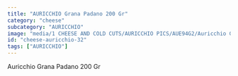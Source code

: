 ```yaml
---
title: "AURICCHIO Grana Padano 200 Gr"
category: "cheese"
subcategory: "AURICCHIO"
image: "media/1 CHEESE AND COLD CUTS/AURICCHIO PICS/AUE94G2/Auricchio GRANA PADANO 200 gr.jpg"
id: "cheese-auricchio-32"
tags: ["AURICCHIO"]
---
```


Auricchio Grana Padano 200 Gr
